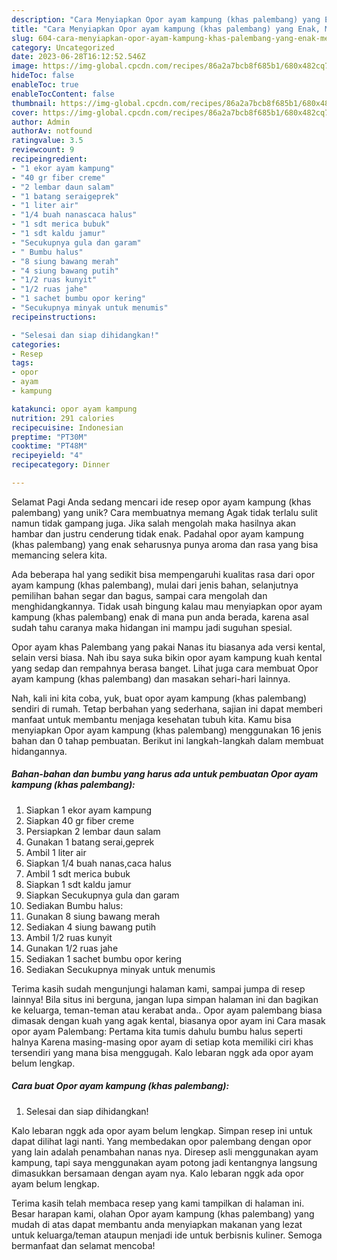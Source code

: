 ```yaml
---
description: "Cara Menyiapkan Opor ayam kampung (khas palembang) yang Enak, Mengugah Selera"
title: "Cara Menyiapkan Opor ayam kampung (khas palembang) yang Enak, Mengugah Selera"
slug: 604-cara-menyiapkan-opor-ayam-kampung-khas-palembang-yang-enak-mengugah-selera
category: Uncategorized
date: 2023-06-28T16:12:52.546Z
image: https://img-global.cpcdn.com/recipes/86a2a7bcb8f685b1/680x482cq70/opor-ayam-kampung-khas-palembang-foto-resep-utama.jpg
hideToc: false
enableToc: true
enableTocContent: false
thumbnail: https://img-global.cpcdn.com/recipes/86a2a7bcb8f685b1/680x482cq70/opor-ayam-kampung-khas-palembang-foto-resep-utama.jpg
cover: https://img-global.cpcdn.com/recipes/86a2a7bcb8f685b1/680x482cq70/opor-ayam-kampung-khas-palembang-foto-resep-utama.jpg
author: Admin
authorAv: notfound
ratingvalue: 3.5
reviewcount: 9
recipeingredient:
- "1 ekor ayam kampung"
- "40 gr fiber creme"
- "2 lembar daun salam"
- "1 batang seraigeprek"
- "1 liter air"
- "1/4 buah nanascaca halus"
- "1 sdt merica bubuk"
- "1 sdt kaldu jamur"
- "Secukupnya gula dan garam"
- " Bumbu halus"
- "8 siung bawang merah"
- "4 siung bawang putih"
- "1/2 ruas kunyit"
- "1/2 ruas jahe"
- "1 sachet bumbu opor kering"
- "Secukupnya minyak untuk menumis"
recipeinstructions:

- "Selesai dan siap dihidangkan!"
categories:
- Resep
tags:
- opor
- ayam
- kampung

katakunci: opor ayam kampung 
nutrition: 291 calories
recipecuisine: Indonesian
preptime: "PT30M"
cooktime: "PT48M"
recipeyield: "4"
recipecategory: Dinner

---
```



Selamat Pagi Anda sedang mencari ide resep opor ayam kampung (khas palembang) yang unik? Cara membuatnya memang Agak tidak terlalu sulit namun tidak gampang juga. Jika salah mengolah maka hasilnya akan hambar dan justru cenderung tidak enak. Padahal opor ayam kampung (khas palembang) yang enak seharusnya punya aroma dan rasa yang bisa memancing selera kita.


Ada beberapa hal yang sedikit bisa mempengaruhi kualitas rasa dari opor ayam kampung (khas palembang), mulai dari jenis bahan, selanjutnya pemilihan bahan segar dan bagus, sampai cara mengolah dan menghidangkannya. Tidak usah bingung kalau mau menyiapkan opor ayam kampung (khas palembang) enak di mana pun anda berada, karena asal sudah tahu caranya maka hidangan ini mampu jadi suguhan spesial.

Opor ayam khas Palembang yang pakai Nanas itu biasanya ada versi kental, selain versi biasa. Nah ibu saya suka bikin opor ayam kampung kuah kental yang sedap dan rempahnya berasa banget. Lihat juga cara membuat Opor ayam kampung (khas palembang) dan masakan sehari-hari lainnya.


Nah, kali ini kita coba, yuk, buat opor ayam kampung (khas palembang) sendiri di rumah. Tetap berbahan yang sederhana, sajian ini dapat memberi manfaat untuk membantu menjaga kesehatan tubuh kita. Kamu bisa menyiapkan Opor ayam kampung (khas palembang) menggunakan 16 jenis bahan dan 0 tahap pembuatan. Berikut ini langkah-langkah dalam membuat hidangannya.

<!--inarticleads1-->

##### Bahan-bahan dan bumbu yang harus ada untuk pembuatan Opor ayam kampung (khas palembang):

1. Siapkan 1 ekor ayam kampung
1. Siapkan 40 gr fiber creme
1. Persiapkan 2 lembar daun salam
1. Gunakan 1 batang serai,geprek
1. Ambil 1 liter air
1. Siapkan 1/4 buah nanas,caca halus
1. Ambil 1 sdt merica bubuk
1. Siapkan 1 sdt kaldu jamur
1. Siapkan Secukupnya gula dan garam
1. Sediakan  Bumbu halus:
1. Gunakan 8 siung bawang merah
1. Sediakan 4 siung bawang putih
1. Ambil 1/2 ruas kunyit
1. Gunakan 1/2 ruas jahe
1. Sediakan 1 sachet bumbu opor kering
1. Sediakan Secukupnya minyak untuk menumis


Terima kasih sudah mengunjungi halaman kami, sampai jumpa di resep lainnya! Bila situs ini berguna, jangan lupa simpan halaman ini dan bagikan ke keluarga, teman-teman atau kerabat anda.. Opor ayam palembang biasa dimasak dengan kuah yang agak kental, biasanya opor ayam ini Cara masak opor ayam Palembang: Pertama kita tumis dahulu bumbu halus seperti halnya Karena masing-masing opor ayam di setiap kota memiliki ciri khas tersendiri yang mana bisa menggugah. Kalo lebaran nggk ada opor ayam belum lengkap. 

<!--inarticleads2-->

##### Cara buat Opor ayam kampung (khas palembang):


1. Selesai dan siap dihidangkan!

Kalo lebaran nggk ada opor ayam belum lengkap. Simpan resep ini untuk dapat dilihat lagi nanti. Yang membedakan opor palembang dengan opor yang lain adalah penambahan nanas nya. Diresep asli menggunakan ayam kampung, tapi saya menggunakan ayam potong jadi kentangnya langsung dimasukkan bersamaan dengan ayam nya. Kalo lebaran nggk ada opor ayam belum lengkap. 

Terima kasih telah membaca resep yang kami tampilkan di halaman ini. Besar harapan kami, olahan Opor ayam kampung (khas palembang) yang mudah di atas dapat membantu anda menyiapkan makanan yang lezat untuk keluarga/teman ataupun menjadi ide untuk berbisnis kuliner. Semoga bermanfaat dan selamat mencoba!
